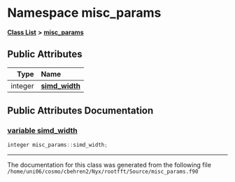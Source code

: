 
# Namespace misc\_params


[**Class List**](annotated.md) **>** [**misc\_params**](namespacemisc__params.md)


















## Public Attributes

| Type | Name |
| ---: | :--- |
|  integer | [**simd\_width**](namespacemisc__params.md#variable-simd-width)  <br> |










## Public Attributes Documentation


### <a href="#variable-simd-width" id="variable-simd-width">variable simd\_width </a>


```cpp
integer misc_params::simd_width;
```



------------------------------
The documentation for this class was generated from the following file `/home/uni06/cosmo/cbehren2/Nyx/rootfft/Source/misc_params.f90`